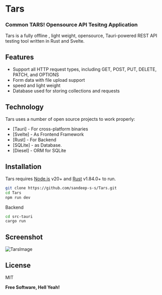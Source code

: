 # Tars
###  Common TARS!  Opensource API Tesitng Application 


Tars is a fully offline , light weight, opensource,
Tauri-powered REST API testing tool written in Rust and Svelte.

## Features

- Support all HTTP request types, including GET, POST, PUT, DELETE, PATCH, and OPTIONS
- Form data with file upload support
- speed and light weight
- Database used for storing collections and requests


## Technology

Tars uses a number of open source projects to work properly:

- [Tauri] - For cross-platform binaries
- [Svelte] - As Frontend Framework
- [Rust] - For Backend
- [SQLite] - as Database.
- [Diesel] - ORM for SQLite

## Installation

Tars requires [Node.js](https://nodejs.org/) v20+ and [Rust](https://doc.rust-lang.org/book/ch01-01-installation.html) v1.84.0+ to run.

```sh
git clone https://github.com/sandeep-s-s/Tars.git
cd Tars
npm run dev 
```

Backend
```sh
cd src-tauri
cargo run
```

## Screenshot

![TarsImage](https://sandeepss.com/assets/img/arya.png)




## License

MIT

**Free Software, Hell Yeah!**

